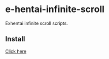 # e-hentai-infinite-scroll

Exhentai infinite scroll scripts.

## Install

[Click here](https://raw.githubusercontent.com/IronKinoko/e-hentai-infinite-scroll/master/index.user.js)